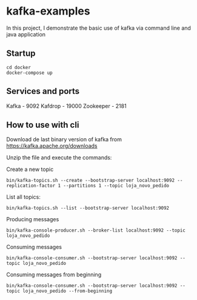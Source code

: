 # kafka-examples

In this project, I demonstrate the basic use of kafka via command line and java application

## Startup

```
cd docker
docker-compose up
```

## Services and ports

Kafka - 9092
Kafdrop - 19000
Zookeeper - 2181

## How to use with cli

Download de last binary version of kafka from https://kafka.apache.org/downloads

Unzip the file and execute the commands:

Create a new topic

```
bin/kafka-topics.sh --create --bootstrap-server localhost:9092 --replication-factor 1 --partitions 1 --topic loja_novo_pedido
```

List all topics:

```
bin/kafka-topics.sh --list --bootstrap-server localhost:9092
```

Producing messages

```
bin/kafka-console-producer.sh --broker-list localhost:9092 --topic loja_novo_pedido
```

Consuming messages
```
bin/kafka-console-consumer.sh --bootstrap-server localhost:9092 --topic loja_novo_pedido
```

Consuming messages from beginning

```
bin/kafka-console-consumer.sh --bootstrap-server localhost:9092 --topic loja_novo_pedido --from-beginning
```